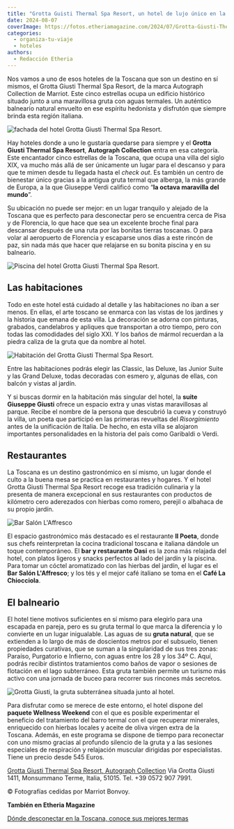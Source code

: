 ```yaml
---
title: "Grotta Guisti Thermal Spa Resort, un hotel de lujo único en la Toscana"
date: 2024-08-07
coverImage: https://fotos.etheriamagazine.com/2024/07/Grotta-Giusti-Thermal-Spa-Resort-gruta.jpg
categories: 
  - organiza-tu-viaje
  - hoteles
authors: 
  - Redacción Etheria
---
```


Nos vamos a uno de esos hoteles de la Toscana que son un destino en sí mismos, el Grotta 
Giusti Thermal Spa Resort, de la marca Autograph Collection de Marriot. Este cinco 
estrellas ocupa un edificio histórico situado junto a una maravillosa gruta con aguas 
termales. Un auténtico balneario natural envuelto en ese espíritu hedonista y disfrutón 
que siempre brinda esta región italiana. 

![fachada del hotel Grotta Giusti Thermal Spa Resort.](https://fotos.etheriamagazine.com/2024/07/Grotta-Giusti-Thermal-Spa-Resort-fachada.jpg "El hotel está situado en un bonito edificio del siglo XIX.")

Hay hoteles donde a uno le gustaría quedarse para siempre y el **Grotta Giusti Thermal 
Spa Resort**, **Autograph Collection** entra en esa categoría. Este encantador cinco 
estrellas de la Toscana, que ocupa una villa del siglo XIX, va mucho más allá de ser 
únicamente un lugar para el descanso y para que te mimen desde tu llegada hasta el 
_check out_. Es también un centro de bienestar único gracias a la antigua gruta termal 
que alberga, la más grande de Europa, a la que Giuseppe Verdi calificó como “**la octava 
maravilla del mundo**”. 

Su ubicación no puede ser mejor: en un lugar tranquilo y alejado de la Toscana que es 
perfecto para desconectar pero se encuentra cerca de Pisa y de Florencia, lo que hace 
que sea un excelente broche final para descansar después de una ruta por las bonitas 
tierras toscanas. O para volar al aeropuerto de Florencia y escaparse unos días a este 
rincón de paz, sin nada más que hacer que relajarse en su bonita piscina y en su 
balneario. 

![Piscina del hotel Grotta Giusti Thermal Spa Resort.](https://fotos.etheriamagazine.com/2024/07/Grotta-Giusti-Thermal-Spa-Resort-piscina.jpg "Piscina del hotel Grotta Giusti Thermal Spa Resort.")

## Las habitaciones

Todo en este hotel está cuidado al detalle y las habitaciones no iban a ser menos. En 
ellas, el arte toscano se enmarca con las vistas de los jardines y la historia que emana 
de esta villa. La decoración se adorna con pinturas, grabados, candelabros y apliques 
que transportan a otro tiempo, pero con todas las comodidades del siglo XXI. Y los baños 
de mármol recuerdan a la piedra caliza de la gruta que da nombre al hotel. 

![Habitación del Grotta Giusti Thermal Spa Resort.](https://fotos.etheriamagazine.com/2024/07/Grotta-Giusti-Thermal-Spa-Resort-habitacion.jpg "Habitación del Grotta Giusti Thermal Spa Resort.")

Entre las habitaciones podrás elegir las Classic, las Deluxe, las Junior Suite y las 
Grand Deluxe, todas decoradas con esmero y, algunas de ellas, con balcón y vistas al 
jardín. 

Y si buscas dormir en la habitación más singular del hotel, la **suite Giuseppe Giusti** 
ofrece un espacio extra y unas vistas maravillosas al parque. Recibe el nombre de la 
persona que descubrió la cueva y construyó la villa, un poeta que participó en las 
primeras revueltas del _Risorgimiento_ antes de la unificación de Italia. De hecho, en 
esta villa se alojaron importantes personalidades en la historia del país como Garibaldi 
o Verdi. 

## Restaurantes

La Toscana es un destino gastronómico en sí mismo, un lugar donde el culto a la buena 
mesa se practica en restaurantes y hogares. Y el hotel Grotta Giusti Thermal Spa Resort 
recoge esa tradición culinaria y la presenta de manera excepcional en sus restaurantes 
con productos de kilómetro cero aderezados con hierbas como romero, perejil o albahaca 
de su propio jardín. 

![Bar Salón L'Affresco](https://fotos.etheriamagazine.com/2024/07/Grotta-Giusti-Thermal-Spa-Resort-bar.jpg "Bar Salón L'Affresco.")

El espacio gastronómico más destacado es el restaurante **Il Poeta**, donde sus chefs 
reinterpretan la cocina tradicional toscana e italiana dándole un toque contemporáneo. 
El **bar y restaurante Oasi** es la zona más relajada del hotel, con platos ligeros y 
snacks perfectos al lado del jardín y la piscina. Para tomar un cóctel aromatizado con 
las hierbas del jardín, el lugar es el **Bar Salón L'Affresco**; y los tés y el mejor 
café italiano se toma en el **Café La Chiocciola**. 

## El balneario

El hotel tiene motivos suficientes en sí mismo para elegirlo para una escapada en 
pareja, pero es su gruta termal lo que marca la diferencia y lo convierte en un lugar 
inigualable. Las aguas de su **gruta natural**, que se extienden a lo largo de más de 
doscientos metros por el subsuelo, tienen propiedades curativas, que se suman a la 
singularidad de sus tres zonas: Paraíso, Purgatorio e Infierno, con aguas entre los 28 y 
los 34º C. Aquí, podrás recibir distintos tratamientos como baños de vapor o sesiones de 
flotación en el lago subterráneo. Esta gruta también permite un turismo más activo con 
una jornada de buceo para recorrer sus rincones más secretos. 

![Grotta Giusti, la gruta subterránea situada junto al hotel.](https://fotos.etheriamagazine.com/2024/07/Grotta-Giusti-Thermal-Spa-Resort-gruta.jpg "Grotta Giusti, la gruta subterránea situada junto al hotel.")

Para disfrutar como se merece de este entorno, el hotel dispone del **paquete Wellness 
Weekend** con el que es posible experimentar el beneficio del tratamiento del barro 
termal con el que recuperar minerales, enriquecido con hierbas locales y aceite de oliva 
virgen extra de la Toscana. Además, en este programa se dispone de tiempo para 
reconectar con uno mismo gracias al profundo silencio de la gruta y a las sesiones 
especiales de respiración y relajación muscular dirigidas por especialistas. Tiene un 
precio desde 545 Euros. 

[Grotta Giusti Thermal Spa Resort, Autograph 
Collection](https://www.marriott.com/en-us/hotels/flrgg-grotta-giusti-thermal-spa-resort-tuscany-autograph-collection/overview/) 
Via Grotta Giusti 1411, Monsummano Terme, Italia, 51015. Tel. +39 0572 907 7991. 

© Fotografías cedidas por Marriot Bonvoy. 

**También en Etheria Magazine** 

[Dónde desconectar en la Toscana, conoce sus mejores 
termas](https://etheriamagazine.com/2022/11/03/turismo-termal-toscana-italia/)
